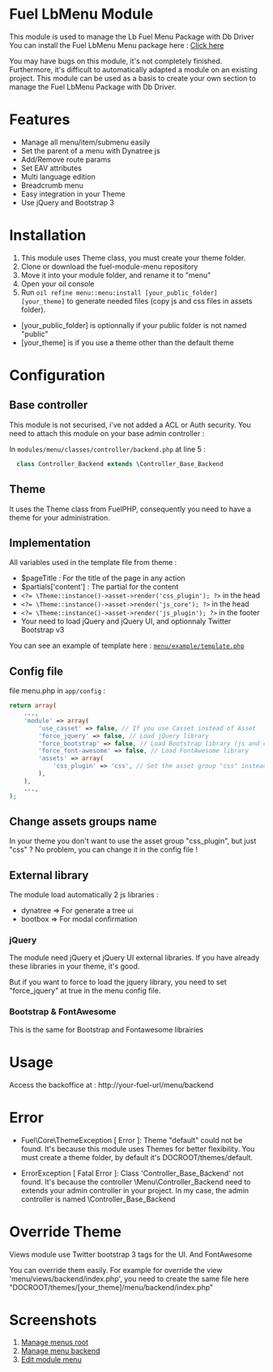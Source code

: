 # Fuel LbMenu Module

This module is used to manage the Lb Fuel Menu Package with Db Driver
You can install the Fuel LbMenu Menu package here : [Click here](https://github.com/jhuriez/fuel-lbMenu-package)

You may have bugs on this module, it's not completely finished. Furthermore, it's difficult to automatically adapted a module on an existing project.
This module can  be used as a basis to create your own section to manage the Fuel LbMenu Package with Db Driver.

# Features

* Manage all menu/item/submenu easily
* Set the parent of a menu with Dynatree js
* Add/Remove route params
* Set EAV attributes
* Multi language edition
* Breadcrumb menu
* Easy integration in your Theme
* Use jQuery and Bootstrap 3

# Installation

1. This module uses Theme class, you must create your theme folder.
2. Clone or download the fuel-module-menu repository
3. Move it into your module folder, and rename it to "menu"
4. Open your oil console
5. Run `oil refine menu::menu:install [your_public_folder] [your_theme]` to generate needed files (copy js and css files in assets folder). 
* [your_public_folder] is optionnally if your public folder is not named "public"
* [your_theme] is if you use a theme other than the default theme

# Configuration

## Base controller

This module is not securised, i've not added a ACL or Auth security. You need to attach this module on your base admin controller :

In `modules/menu/classes/controller/backend.php` at line 5 :

```php
  class Controller_Backend extends \Controller_Base_Backend
```

## Theme

It uses the Theme class from FuelPHP, consequently you need to have a theme for your administration.

## Implementation

All variables used in the template file from theme :

* $pageTitle : For the title of the page in any action
* $partials['content'] : The partial for the content
* `<?= \Theme::instance()->asset->render('css_plugin'); ?>` in the head
* `<?= \Theme::instance()->asset->render('js_core'); ?>` in the head
* `<?= \Theme::instance()->asset->render('js_plugin'); ?>` in the footer
* Your need to load jQuery and jQuery UI, and optionnaly Twitter Bootstrap v3

You can see an example of template here : [`menu/example/template.php`](https://github.com/jhuriez/fuel-module-menu/blob/master/example/template.php)

## Config file

file menu.php in `app/config` :

```php
return array(
	...,
	'module' => array(
		'use_casset' => false, // If you use Casset instead of Asset
		'force_jquery' => false, // Load jQuery library
		'force_bootstrap' => false, // Load Bootstrap library (js and css)
		'force_font-awesome' => false, // Load FontAwesome library
		'assets' => array(
			'css_plugin' => 'css', // Set the asset group "css" instead of "css_plugin",
		),
	),
	...,
);
```

## Change assets groups name

In your theme you don't want to use the asset group "css_plugin", but just "css" ? No problem, you can change it in the config file !

## External library

The module load automatically 2 js libraries :

* dynatree => For generate a tree ui
* bootbox => For modal confirmation

### jQuery

The module need jQuery et jQuery UI external libraries. If you have already these libraries in your theme, it's good.

But if you want to force to load the jquery library, you need to set "force_jquery" at true in the menu config file.

### Bootstrap & FontAwesome

This is the same for Bootstrap and Fontawesome librairies 

# Usage

Access the backoffice at : http://your-fuel-url/menu/backend

# Error

- Fuel\Core\ThemeException [ Error ]: Theme "default" could not be found.
It's because this module uses Themes for better flexibility. You must create a theme folder, by default it's DOCROOT/themes/default.

- ErrorException [ Fatal Error ]: Class 'Controller_Base_Backend' not found.
It's because the controller \Menu\Controller_Backend need to extends your admin controller in your project. In my case, the admin controller is named \Controller_Base_Backend

# Override Theme

Views module use Twitter bootstrap 3 tags for the UI. And FontAwesome

You can override them easily. For example for override the view 'menu/views/backend/index.php', you need to create the same file here "DOCROOT/themes/[your_theme]/menu/backend/index.php"

# Screenshots

1. [Manage menus root](http://i.imgur.com/sO06Y6R.png)
2. [Manage menu backend](http://i.imgur.com/4BGDyPE.png)
3. [Edit module menu](http://i.imgur.com/lav0mPL.png)
